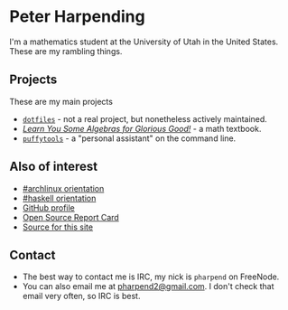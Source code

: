 # Peter Harpending

I'm a mathematics student at the University of Utah in the United States. These
are my rambling things.

## Projects

These are my main projects

* [`dotfiles`][1] - not a real project, but nonetheless actively maintained.
* [*Learn You Some Algebras for Glorious Good!*][lysa] - a math textbook.
* [`puffytools`][puffytools] - a "personal assistant" on the command line.

[lysa]: https://learnmath.github.io/
[puffytools]: https://github.com/pharpend/puffytools

## Also of interest

* [#archlinux orientation][7]
* [#haskell orientation][8]
* [GitHub profile][0]
* [Open Source Report Card][9]
* [Source for this site][6]

## Contact

* The best way to contact me is IRC, my nick is `pharpend` on FreeNode.
* You can also email me at <pharpend2@gmail.com>. I don't check that email very
  often, so IRC is best.

[0]: https://github.com/pharpend
[1]: https://github.com/pharpend/dotfiles
[2]: https://github.com/pharpend/eros
[3]: https://github.com/pharpend/shmd
[4]: https://github.com/pharpend/tropical
[5]: https://en.wikipedia.org/wiki/Tropical_geometry
[6]: https://github.com/pharpend/pharpend.github.io/tree/hakyll
[7]: /posts/archlinux-orientation.html
[8]: /posts/haskell-orientation.html
[9]: https://osrc.dfm.io/pharpend/
